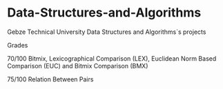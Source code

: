 # Data-Structures-and-Algorithms

Gebze Technical University Data Structures and Algorithms`s projects

Grades

70/100 Bitmix, Lexicographical Comparison (LEX), Euclidean Norm Based Comparison (EUC) and Bitmix Comparison (BMX)

75/100 Relation Between Pairs
